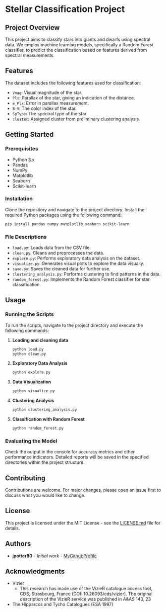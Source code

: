 # Stellar Classification Project

## Project Overview
This project aims to classify stars into giants and dwarfs using spectral data. We employ machine learning models, specifically a Random Forest classifier, to predict the classification based on features derived from spectral measurements.

## Features
The dataset includes the following features used for classification:
- `Vmag`: Visual magnitude of the star.
- `Plx`: Parallax of the star, giving an indication of the distance.
- `e_Plx`: Error in parallax measurement.
- `B-V`: The color index of the star.
- `SpType`: The spectral type of the star.
- `cluster`: Assigned cluster from preliminary clustering analysis.

## Getting Started

### Prerequisites
- Python 3.x
- Pandas
- NumPy
- Matplotlib
- Seaborn
- Scikit-learn

### Installation
Clone the repository and navigate to the project directory. Install the required Python packages using the following command:

```bash
pip install pandas numpy matplotlib seaborn scikit-learn
```

### File Descriptions
- `load.py`: Loads data from the CSV file.
- `clean.py`: Cleans and preprocesses the data.
- `explore.py`: Performs exploratory data analysis on the dataset.
- `visualize.py`: Generates visual plots to explore the data visually.
- `save.py`: Saves the cleaned data for further use.
- `clustering_analysis.py`: Performs clustering to find patterns in the data.
- `random_forest.py`: Implements the Random Forest classifier for star classification.

## Usage

### Running the Scripts
To run the scripts, navigate to the project directory and execute the following commands:

1. **Loading and cleaning data**
   ```bash
   python load.py
   python clean.py
   ```

2. **Exploratory Data Analysis**
   ```bash
   python explore.py
   ```

3. **Data Visualization**
   ```bash
   python visualize.py
   ```

4. **Clustering Analysis**
   ```bash
   python clustering_analysis.py
   ```

5. **Classification with Random Forest**
   ```bash
   python random_forest.py
   ```

### Evaluating the Model
Check the output in the console for accuracy metrics and other performance indicators. Detailed reports will be saved in the specified directories within the project structure.

## Contributing
Contributions are welcome. For major changes, please open an issue first to discuss what you would like to change.

## License
This project is licensed under the MIT License - see the [LICENSE.md](LICENSE.md) file for details.

## Authors
- **jpotter80** - *Initial work* - [MyGithubProfile](https://github.com/jpotter80)

## Acknowledgments
- Vizier
	- This research has made use of the VizieR catalogue access tool, CDS, Strasbourg, France (DOI: 10.26093/cds/vizier). The original description of 	the VizieR service was published in A&AS 143, 23
- The Hipparcos and Tycho Catalogues (ESA 1997)
```
